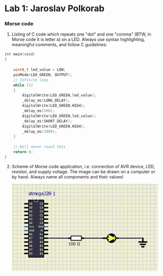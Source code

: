# Lab 1: Jaroslav Polkorab

### Morse code

1. Listing of C code which repeats one "dot" and one "comma" (BTW, in Morse code it is letter `A`) on a LED. Always use syntax highlighting, meaningful comments, and follow C guidelines:

```c
int main(void)
{
    
    uint8_t led_value = LOW;
    pinMode(LED_GREEN, OUTPUT); 
    // Infinite loop
    while (1)
    {
        digitalWrite(LED_GREEN,led_value);
        _delay_ms(LONG_DELAY);
        digitalWrite(LED_GREEN,HIGH);
        _delay_ms(500);
        digitalWrite(LED_GREEN,led_value);
        _delay_ms(SHORT_DELAY);  
        digitalWrite(LED_GREEN,HIGH);     
        _delay_ms(1000); 
    }

    // Will never reach this
    return 0;
}
```

2. Scheme of Morse code application, i.e. connection of AVR device, LED, resistor, and supply voltage. The image can be drawn on a computer or by hand. Always name all components and their values!

   ![your figure](https://github.com/Polkorabjaroslav/Digital-electronics-2/blob/main/Obrazky/Blink.png)
